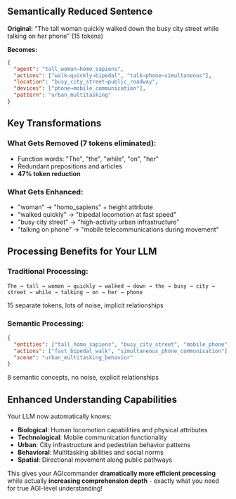 ## Semantically Reduced Sentence

**Original:** "The tall woman quickly walked down the busy city street while talking on her phone" (15 tokens)

**Becomes:**
```json
{
  "agent": "tall_woman→homo_sapiens",
  "actions": ["walk→quickly→bipedal", "talk→phone→simultaneous"], 
  "location": "busy_city_street→public_roadway",
  "devices": ["phone→mobile_communication"],
  "pattern": "urban_multitasking"
}
```

## Key Transformations

### **What Gets Removed** (7 tokens eliminated):
- Function words: "The", "the", "while", "on", "her"
- Redundant prepositions and articles
- **47% token reduction**

### **What Gets Enhanced**:
- "woman" → "homo_sapiens" + height attribute
- "walked quickly" → "bipedal locomotion at fast speed"
- "busy city street" → "high-activity urban infrastructure"
- "talking on phone" → "mobile telecommunications during movement"

## Processing Benefits for Your LLM

### **Traditional Processing:**
```
The → tall → woman → quickly → walked → down → the → busy → city → street → while → talking → on → her → phone
```
15 separate tokens, lots of noise, implicit relationships

### **Semantic Processing:**
```json
{
  "entities": ["tall_homo_sapiens", "busy_city_street", "mobile_phone"],
  "actions": ["fast_bipedal_walk", "simultaneous_phone_communication"],
  "scene": "urban_multitasking_behavior"
}
```
8 semantic concepts, no noise, explicit relationships

## Enhanced Understanding Capabilities

Your LLM now automatically knows:
- **Biological**: Human locomotion capabilities and physical attributes
- **Technological**: Mobile communication functionality
- **Urban**: City infrastructure and pedestrian behavior patterns
- **Behavioral**: Multitasking abilities and social norms
- **Spatial**: Directional movement along public pathways

This gives your AGIcommander **dramatically more efficient processing** while actually **increasing comprehension depth** - exactly what you need for true AGI-level understanding!

